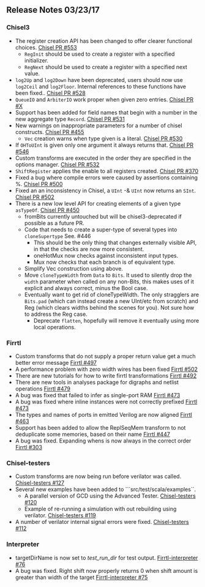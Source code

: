 ## Release Notes 03/23/17

### Chisel3
- The register creation API has been changed to offer clearer functional choices. [Chisel PR #553](/ucb-bar/chisel3/pull/553)
  - ```RegInit``` should be used to create a register with a specified initializer.
  - ```RegNext``` should be used to create a register with a specified next value.
- ```log2Up``` and ```log2Down``` have been deprecated, users should now use ```log2Ceil``` and ```log2Floor```.  Internal references to these functions have been fixed.. [Chisel PR #528](/ucb-bar/chisel3/pull/528)
- ```QueueIO``` and ```ArbiterIO``` work proper when given zero entries. [Chisel PR #X](/ucb-bar/chisel3/pull/X)
- Support has been added for field names that begin with a number in the new aggregate type ```Record```. [Chisel PR #531](/ucb-bar/chisel3/pull/531)
- New warnings on inappropriate parameters for a number of chisel constructs. [Chisel PR #455](/ucb-bar/chisel3/pull/455)
  - ```Vec``` creation warns when type given is a literal. [Chisel PR #530](/ucb-bar/chisel3/pull/530)
- If ```OHToUInt``` is given only one argument it always returns that. [Chisel PR #546](/ucb-bar/chisel3/pull/546)
- Custom transforms are executed in the order they are specified  in the options manager. [Chisel PR #532](/ucb-bar/chisel3/pull/532)
- ```ShiftRegister``` applies the enable to all registers created. [Chisel PR #370](/ucb-bar/chisel3/pull/370)
- Fixed a bug where compile errors were caused by assertions containing %. [Chisel PR #500](/ucb-bar/chisel3/pull/500)
- Fixed an an inconsistency in Chisel, a ```UInt``` -& ```UInt``` now returns an ```SInt```. [Chisel PR #502](/ucb-bar/chisel3/pull/502)
- There is a new low level API for creating elements of a given type ```asTypeOf```. [Chisel PR #450](/ucb-bar/chisel3/pull/450)
  - fromBits currently untouched but will be chisel3-deprecated if possible as a future PR.
  - Code that needs to create a super-type of several types into `cloneSupertype` See. #446
    - This should be the only thing that changes externally visible API, in that the checks are now more consistent.
    - oneHotMux now checks against inconsistent input types.
    - Mux now checks that each branch is of equivalent type.
  - Simplify Vec construction using above.
  - Move `cloneTypeWidth` from `Data` to `Bits`. It used to silently drop the `width` parameter when called on any non-Bits, this makes uses of it explicit and always correct, minus the Bool case.
  - Eventually want to get rid of cloneTypeWidth. The only stragglers are `Bits.pad` (which can instead create a new UInt/etc from scratch) and Reg (which clears widths behind the scenes for you). Not sure how to address the Reg case.
    - Deprecate `flatten`, hopefully will remove it eventually using more local operations.

### Firrtl

- Custom transforms that do not supply a proper return value get a much better error message  [Firrtl #497](/ucb-bar/firrtl/pull/497)
- A performance problem with zero width wires has been fixed  [Firrtl #502](/ucb-bar/firrtl/pull/502)
- There are new tutorials for how to write firrtl transformations  [Firrtl #492](/ucb-bar/firrtl/pull/492)
- There are new tools in analyses package for digraphs and netlist operations  [Firrtl #479](/ucb-bar/firrtl/pull/479)
- A bug was fixed that failed to infer as single-port RAM  [Firrtl #473](/ucb-bar/firrtl/pull/473)
- A bug was fixed where inline instances were not correctly prefixed  [Firrtl #473](/ucb-bar/firrtl/pull/473)
- The types and names of ports in emitted Verilog are now aligned  [Firrtl #463](/ucb-bar/firrtl/pull/463)
- Support has been added to allow the ReplSeqMem transform to not deduplicate some memories, based on their name [Firrtl #447](/ucb-bar/firrtl/pull/447)
- A bug was fixed.  Expanding whens is now always in the correct order [Firrtl #303](/ucb-bar/firrtl/pull/303)

### Chisel-testers

- Custom transforms are now being run before verilator was called. [Chisel-testers #127](/ucb-bar/chisel-testers/pull/127)
- Several new examples have been added to ```src/test/scala/examples``. 
  - A parallel version of GCD using the Advanced Tester. [Chisel-testers #120](/ucb-bar/chisel-testers/pull/120)
  - Example of re-running a simulation with out rebuilding using verilator. [Chisel-testers #119](/ucb-bar/chisel-testers/pull/119)
- A number of verilator internal signal errors were fixed. [Chisel-testers #112](/ucb-bar/chisel-testers/pull/112)

### Interpreter

- targetDirName is now set to *test_run_dir* for test output. [Firrtl-interpreter #76](/ucb-bar/firrtl-interpreter/pull/76)
- A bug was fixed.  Right shift now properly returns 0 when shift amount is greater than width of the target [Firrtl-interpreter #75](/ucb-bar/firrtl-interpreter/pull/75)
